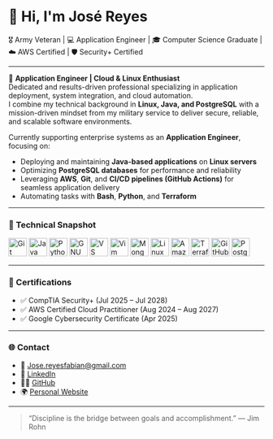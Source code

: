 # 👋 Hi, I'm José Reyes

🎖️ Army Veteran | 💻 Application Engineer | 🎓 Computer Science Graduate | ☁️ AWS Certified | 🛡️ Security+ Certified  

---

🚀 **Application Engineer | Cloud & Linux Enthusiast**  
Dedicated and results-driven professional specializing in application deployment, system integration, and cloud automation.  
I combine my technical background in **Linux, Java, and PostgreSQL** with a mission-driven mindset from my military service to deliver secure, reliable, and scalable software environments.  

Currently supporting enterprise systems as an **Application Engineer**, focusing on:
- Deploying and maintaining **Java-based applications** on **Linux servers**
- Optimizing **PostgreSQL databases** for performance and reliability  
- Leveraging **AWS**, **Git**, and **CI/CD pipelines (GitHub Actions)** for seamless application delivery  
- Automating tasks with **Bash**, **Python**, and **Terraform**

---

### 🔧 Technical Snapshot

<p align="left">
<a href="https://git-scm.com/" target="_blank" rel="noreferrer"><img src="https://raw.githubusercontent.com/danielcranney/readme-generator/main/public/icons/skills/git-colored.svg" width="36" height="36" alt="Git" /></a>
<a href="https://www.oracle.com/java/" target="_blank" rel="noreferrer"><img src="https://raw.githubusercontent.com/danielcranney/readme-generator/main/public/icons/skills/java-colored.svg" width="36" height="36" alt="Java" /></a>
<a href="https://www.python.org/" target="_blank" rel="noreferrer"><img src="https://raw.githubusercontent.com/danielcranney/readme-generator/main/public/icons/skills/python-colored.svg" width="36" height="36" alt="Python" /></a>
<a href="https://www.gnu.org/software/bash/" target="_blank" rel="noreferrer"><img src="https://raw.githubusercontent.com/danielcranney/readme-generator/main/public/icons/skills/gnubash.svg" width="36" height="36" alt="GNU Bash" /></a>
<a href="https://code.visualstudio.com/" target="_blank" rel="noreferrer"><img src="https://raw.githubusercontent.com/danielcranney/readme-generator/main/public/icons/skills/visualstudiocode.svg" width="36" height="36" alt="VS Code" /></a>
<a href="https://www.vim.org/" target="_blank" rel="noreferrer"><img src="https://raw.githubusercontent.com/danielcranney/readme-generator/main/public/icons/skills/vim.svg" width="36" height="36" alt="Vim" /></a>
<a href="https://www.mongodb.com/" target="_blank" rel="noreferrer"><img src="https://raw.githubusercontent.com/danielcranney/readme-generator/main/public/icons/skills/mongodb-colored.svg" width="36" height="36" alt="MongoDB" /></a>
<a href="https://www.linux.org" target="_blank" rel="noreferrer"><img src="https://raw.githubusercontent.com/danielcranney/readme-generator/main/public/icons/skills/linux-colored.svg" width="36" height="36" alt="Linux" /></a>
<a href="https://aws.amazon.com" target="_blank" rel="noreferrer"><img src="https://raw.githubusercontent.com/danielcranney/readme-generator/main/public/icons/skills/aws-colored.svg" width="36" height="36" alt="Amazon Web Services" /></a>
<a href="https://www.terraform.io/" target="_blank" rel="noreferrer"><img src="https://cdn.jsdelivr.net/gh/devicons/devicon/icons/terraform/terraform-original.svg" width="36" height="36" alt="Terraform" /></a>
<a href="https://github.com/features/actions" target="_blank" rel="noreferrer"><img src="https://cdn.jsdelivr.net/gh/devicons/devicon/icons/github/github-original.svg" width="36" height="36" alt="GitHub Actions" /></a>
<a href="https://www.postgresql.org/" target="_blank" rel="noreferrer"><img src="https://raw.githubusercontent.com/danielcranney/readme-generator/main/public/icons/skills/postgresql-colored.svg" width="36" height="36" alt="PostgreSQL" /></a>
</p>

---

### 📜 Certifications

- ✅ CompTIA Security+ (Jul 2025 – Jul 2028)  
- ✅ AWS Certified Cloud Practitioner (Aug 2024 – Aug 2027)  
- ✅ Google Cybersecurity Certificate (Apr 2025)

---

### 🌐 Contact

- 📧 [Jose.reyesfabian@gmail.com](mailto:Jose.reyesfabian@gmail.com)  
- 💼 [LinkedIn](https://www.linkedin.com/in/jose-reyes-1ba5aa229/)  
- 🧑‍💻 [GitHub](https://github.com/Khakipapi)  
- 🌍 [Personal Website](https://josereyes.cloud/)  

---

> “Discipline is the bridge between goals and accomplishment.” — Jim Rohn
